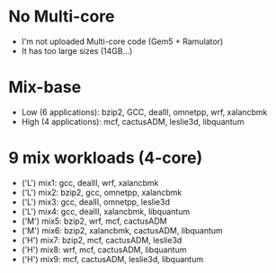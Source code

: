 # No Multi-core

- I'm not uploaded Multi-core code (Gem5 + Ramulator)
- It has too large sizes (14GB...)

# Mix-base
- Low (6 applications): bzip2, GCC, dealII, omnetpp, wrf, xalancbmk
- High (4 applications): mcf, cactusADM, leslie3d, libquantum

# 9 mix workloads (4-core)
- ('L') mix1: gcc, dealII, wrf, xalancbmk
- ('L') mix2: bzip2, gcc, omnetpp, xalancbmk
- ('L') mix3: gcc, dealII, omnetpp, leslie3d
- ('L') mix4: gcc, dealII, xalancbmk, libquantum
- ('M') mix5: bzip2, wrf, mcf, cactusADM
- ('M') mix6: bzip2, xalancbmk, cactusADM, libquantum
- ('H') mix7: bzip2, mcf, cactusADM, leslie3d
- ('H') mix8: wrf, mcf, cactusADM, libquantum
- ('H') mix9: mcf, cactusADM, leslie3d, libquantum
